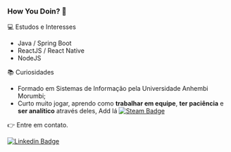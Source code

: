 ### How You Doin? 👋

<!--
**RuBrock/RuBrock** is a ✨ _special_ ✨ repository because its `README.md` (this file) appears on your GitHub profile.

Here are some ideas to get you started:

- 🔭 I’m currently working on ...
- 🌱 I’m currently learning ...
- 👯 I’m looking to collaborate on ...
- 🤔 I’m looking for help with ...
- 💬 Ask me about ...
- 📫 How to reach me: ...
- 😄 Pronouns: ...
- ⚡ Fun fact: ...
-->

💻 Estudos e Interesses
- Java / Spring Boot
- ReactJS / React Native
- NodeJS


📚 Curiosidades

- Formado em Sistemas de Informação pela Universidade Anhembi Morumbi;
- Curto muito jogar, aprendo como **trabalhar em equipe**, **ter paciência** e **ser analítico** através deles, Add lá [![Steam Badge](https://img.shields.io/badge/steam-profile-blue)](https://steamcommunity.com/profiles/76561198313377706/)


👉 Entre em contato.

[![Linkedin Badge](https://img.shields.io/badge/-LinkedIn-blue?style=for-the-badge&logo=Linkedin&logoColor=white&link=https://www.linkedin.com/in/biacoelho)](https://www.linkedin.com/in/rubens-b-14b266136/)
